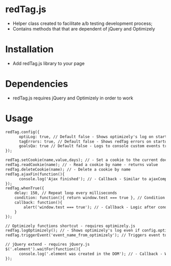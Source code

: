 # redTag.js
* Helper class created to facilitate a/b testing development process;
* Contains methods that that are dependent of jQuery and Optimizely

# Installation
* Add redTag.js library to your page

# Dependencies
* redTag.js requires jQuery and Optimizely in order to work

# Usage
```HTML
redTag.config({ 
      optiLog: true, // Default false - Shows optimizely's log on startup
      tagErrors: true, // Default false - Shows redTag errors on startup 
      goalsQa: true // Default false - Logs to console custom events triggered
});
```
```HTML
redTag.setCookie(name,value,days); // - Set a cookie to the current document
redTag.readCookie(name); // - Read a cookie by name - returns value
redTag.deleteCookie(name); // - Delete a cookie by name
redTag.ajaxFin(function(){
      console.log('Ajax finished'); // - Callback - Similar to ajaxComplete function
});
redTag.whenTrue({
    delay: 150, // Repeat loop every milliseconds
    condition: function(){ return window.test === true }, // Condition to test
    callback: function(){
        alert('window.test === true'); // - Callback - Logic after condition is true
    }
});
```
```HTML
// Optimizely functions shortcut - requires optimizely.js
redTag.logOptimizely(); // - Shows optimizely's log even if config.optiLog == false on default
redTag.triggerEvent('event_name_from_optimizely'); // Triggers event to Optimizely
```
```HTML
// jQuery extend - requires jQuery.js
$('.element').waitFor(function(){
      console.log('.element was created in the DOM'); // - Callback - Waits for element to exist
});
```
